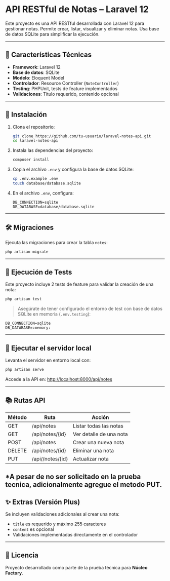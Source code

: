 # API RESTful de Notas – Laravel 12

Este proyecto es una API RESTful desarrollada con Laravel 12 para gestionar notas. Permite crear, listar, visualizar y eliminar notas. Usa base de datos SQLite para simplificar la ejecución.

---

## 🧩 Características Técnicas

- **Framework**: Laravel 12
- **Base de datos**: SQLite
- **Modelo**: Eloquent Model
- **Controlador**: Resource Controller (`NoteController`)
- **Testing**: PHPUnit, tests de feature implementados
- **Validaciones**: Título requerido, contenido opcional

---

## 🚀 Instalación

1. Clona el repositorio:

   ```bash
   git clone https://github.com/tu-usuario/laravel-notes-api.git
   cd laravel-notes-api
   ```

2. Instala las dependencias del proyecto:

   ```bash
   composer install
   ```

3. Copia el archivo `.env` y configura la base de datos SQLite:

   ```bash
   cp .env.example .env
   touch database/database.sqlite
   ```

4. En el archivo `.env`, configura:

   ```
   DB_CONNECTION=sqlite
   DB_DATABASE=database/database.sqlite
   ```

---

## 🛠️ Migraciones

Ejecuta las migraciones para crear la tabla `notes`:

```bash
php artisan migrate
```

---

## 🧪 Ejecución de Tests

Este proyecto incluye 2 tests de feature para validar la creación de una nota:

```bash
php artisan test
```

> Asegúrate de tener configurado el entorno de test con base de datos SQLite en memoria (`.env.testing`):

```env
DB_CONNECTION=sqlite
DB_DATABASE=:memory:
```

---

## 📡 Ejecutar el servidor local

Levanta el servidor en entorno local con:

```bash
php artisan serve
```

Accede a la API en: [http://localhost:8000/api/notes](http://localhost:8000/api/notes)

---

## 📚 Rutas API

| Método | Ruta              | Acción                    |
|--------|-------------------|---------------------------|
| GET    | /api/notes        | Listar todas las notas    |
| GET    | /api/notes/{id}   | Ver detalle de una nota   |
| POST   | /api/notes        | Crear una nueva nota      |
| DELETE | /api/notes/{id}   | Eliminar una nota         |
| PUT    | /api//notes/{id}  | Actualizar nota           |

*A pesar de no ser solicitado en la prueba tecnica, adicionalmente agregue el metodo PUT.
---

## ✨ Extras (Versión Plus)

Se incluyen validaciones adicionales al crear una nota:

- `title` es requerido y máximo 255 caracteres
- `content` es opcional
- Validaciones implementadas directamente en el controlador

---

## 🧾 Licencia

Proyecto desarrollado como parte de la prueba técnica para **Núcleo Factory**.

